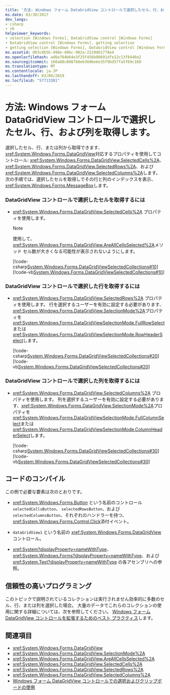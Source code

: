 ```yaml
---
title: '方法: Windows フォーム DataGridView コントロールで選択したセル、行、および列を取得します。'
ms.date: 03/30/2017
dev_langs:
- csharp
- vb
helpviewer_keywords:
- selection [Windows Forms], DataGridView control [Windows Forms]
- DataGridView control [Windows Forms], getting selection
- getting selection [Windows Forms], DataGridView control [Windows Forms]
ms.assetid: d93c4b5b-498e-49bc-982a-2229d61778e4
ms.openlocfilehash: ad6e704b64e3f25f456b98691dfe12c13f8440a2
ms.sourcegitcommit: 160a88c8087b0e63606e6e35f9bd57fa5f69c168
ms.translationtype: MT
ms.contentlocale: ja-JP
ms.lasthandoff: 03/09/2019
ms.locfileid: "57713301"
---
```

# <a name="how-to-get-the-selected-cells-rows-and-columns-in-the-windows-forms-datagridview-control"></a>方法: Windows フォーム DataGridView コントロールで選択したセル、行、および列を取得します。
選択したセル、行、または列から取得できます、<xref:System.Windows.Forms.DataGridView>対応するプロパティを使用してコントロール: <xref:System.Windows.Forms.DataGridView.SelectedCells%2A>、 <xref:System.Windows.Forms.DataGridView.SelectedRows%2A>、および<xref:System.Windows.Forms.DataGridView.SelectedColumns%2A>します。 次の手順では、選択したセルを取得しでその行と列のインデックスを表示、<xref:System.Windows.Forms.MessageBox>します。  
  
### <a name="to-get-the-selected-cells-in-a-datagridview-control"></a>DataGridView コントロールで選択したセルを取得するには  
  
-   <xref:System.Windows.Forms.DataGridView.SelectedCells%2A> プロパティを使用します。  
  
    > [!NOTE]
    >  使用して、<xref:System.Windows.Forms.DataGridView.AreAllCellsSelected%2A>メソッド セル数が大きくなる可能性が表示されないようにします。  
  
     [!code-csharp[System.Windows.Forms.DataGridViewSelectedCollections#10](~/samples/snippets/csharp/VS_Snippets_Winforms/System.Windows.Forms.DataGridViewSelectedCollections/CS/DataGridViewSelectedCollections.cs#10)]
     [!code-vb[System.Windows.Forms.DataGridViewSelectedCollections#10](~/samples/snippets/visualbasic/VS_Snippets_Winforms/System.Windows.Forms.DataGridViewSelectedCollections/VB/DataGridViewSelectedCollections.vb#10)]  
  
### <a name="to-get-the-selected-rows-in-a-datagridview-control"></a>DataGridView コントロールで選択した行を取得するには  
  
-   <xref:System.Windows.Forms.DataGridView.SelectedRows%2A> プロパティを使用します。 行を選択するユーザーを有効に設定する必要があります、<xref:System.Windows.Forms.DataGridView.SelectionMode%2A>プロパティを<xref:System.Windows.Forms.DataGridViewSelectionMode.FullRowSelect>または<xref:System.Windows.Forms.DataGridViewSelectionMode.RowHeaderSelect>します。  
  
     [!code-csharp[System.Windows.Forms.DataGridViewSelectedCollections#20](~/samples/snippets/csharp/VS_Snippets_Winforms/System.Windows.Forms.DataGridViewSelectedCollections/CS/DataGridViewSelectedCollections.cs#20)]
     [!code-vb[System.Windows.Forms.DataGridViewSelectedCollections#20](~/samples/snippets/visualbasic/VS_Snippets_Winforms/System.Windows.Forms.DataGridViewSelectedCollections/VB/DataGridViewSelectedCollections.vb#20)]  
  
### <a name="to-get-the-selected-columns-in-a-datagridview-control"></a>DataGridView コントロールで選択した列を取得するには  
  
-   <xref:System.Windows.Forms.DataGridView.SelectedColumns%2A> プロパティを使用します。 列を選択するユーザーを有効に設定する必要があります、<xref:System.Windows.Forms.DataGridView.SelectionMode%2A>プロパティを<xref:System.Windows.Forms.DataGridViewSelectionMode.FullColumnSelect>または<xref:System.Windows.Forms.DataGridViewSelectionMode.ColumnHeaderSelect>します。  
  
     [!code-csharp[System.Windows.Forms.DataGridViewSelectedCollections#30](~/samples/snippets/csharp/VS_Snippets_Winforms/System.Windows.Forms.DataGridViewSelectedCollections/CS/DataGridViewSelectedCollections.cs#30)]
     [!code-vb[System.Windows.Forms.DataGridViewSelectedCollections#30](~/samples/snippets/visualbasic/VS_Snippets_Winforms/System.Windows.Forms.DataGridViewSelectedCollections/VB/DataGridViewSelectedCollections.vb#30)]  
  
## <a name="compiling-the-code"></a>コードのコンパイル  
 この例で必要な要素は次のとおりです。  
  
-   <xref:System.Windows.Forms.Button> という名前のコントロール`selectedCellsButton`、 `selectedRowsButton`、および`selectedColumnsButton`、それぞれのハンドラーを持つ、<xref:System.Windows.Forms.Control.Click>添付イベント。  
  
-   
  `dataGridView1` という名前の <xref:System.Windows.Forms.DataGridView> コントロール。  
  
-   
  <xref:System?displayProperty=nameWithType>、<xref:System.Windows.Forms?displayProperty=nameWithType>、および <xref:System.Text?displayProperty=nameWithType> の各アセンブリへの参照。  
  
## <a name="robust-programming"></a>信頼性の高いプログラミング  
 このトピックで説明されているコレクションは実行されません効率的に多数のセル、行、または列を選択した場合。 大量のデータでこれらのコレクションの使用に関する詳細については、次を参照してください。 [Windows フォーム DataGridView コントロールを拡張するためのベスト プラクティス](best-practices-for-scaling-the-windows-forms-datagridview-control.md)します。  
  
## <a name="see-also"></a>関連項目
- <xref:System.Windows.Forms.DataGridView>
- <xref:System.Windows.Forms.DataGridView.SelectionMode%2A>
- <xref:System.Windows.Forms.DataGridView.AreAllCellsSelected%2A>
- <xref:System.Windows.Forms.DataGridView.SelectedCells%2A>
- <xref:System.Windows.Forms.DataGridView.SelectedRows%2A>
- <xref:System.Windows.Forms.DataGridView.SelectedColumns%2A>
- [Windows フォーム DataGridView コントロールでの選択およびクリップボードの使用](selection-and-clipboard-use-with-the-windows-forms-datagridview-control.md)
